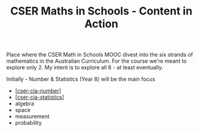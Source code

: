 ﻿---
backlinks:
- title: 'Maths in Schools Online: Year 7 - 10 course'
  url: /memex/sense/Teaching/Mathematics/maths-in-schools.html
tags: cser, cser-maths-in-schools, cser-getting-started, teaching-mathematics
title: CSER Maths in Schools - Content in Action
type: note
---
Place where the CSER Math in Schools MOOC divest into the six strands of mathematics in the Australian Curriculum. For the course we're meant to explore only 2. My intent is to explore all 6 - at least eventually.

Initially - Number & Statistics (Year 8) will be the main focus

- [[cser-cia-number]]
- [[cser-cia-statistics]]
- algebra
- space 
- measurement
- probability

[//begin]: # "Autogenerated link references for markdown compatibility"
[cser-cia-number]: cser-cia-number "CSER Number - Content In Action"
[cser-cia-statistics]: cser-cia-statistics "CSER Statistics - Content in Action"
[//end]: # "Autogenerated link references"